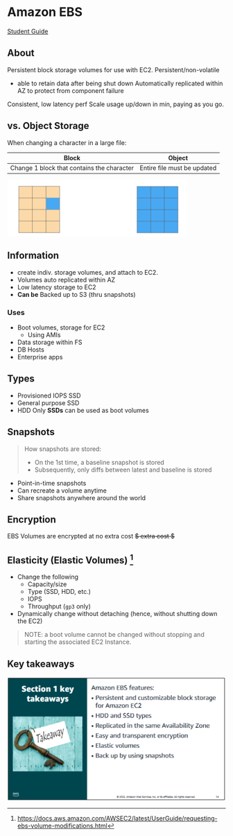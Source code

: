 # Amazon EBS
[Student Guide](https://awsacademy.instructure.com/courses/45181/modules/items/3885315)
## About
Persistent block storage volumes for use with EC2.
Persistent/non-volatile
- able to retain data after being shut down
Automatically replicated within AZ to protect from component failure   

Consistent, low latency perf
Scale usage up/down in min, paying as you go.

## vs. Object Storage
When changing a character in a large file:

|Block|Object|
|------|-------|
|Change 1 block that contains the character|Entire file must be updated|
![image](Pasted%20image%2020230628145755.png)
## Information
- create indiv. storage volumes, and attach to EC2.
- Volumes auto replicated within AZ
- Low latency storage to EC2
- **Can be** Backed up to S3 (thru snapshots)

### Uses
- Boot volumes, storage for EC2
	- Using AMIs
- Data storage within FS
- DB Hosts
- Enterprise apps

## Types
- Provisioned IOPS SSD
- General purpose SSD
- HDD
Only **SSDs** can be used as boot volumes

## Snapshots
> How snapshots are stored: 
> - On the 1st time, a baseline snapshot is stored
> - Subsequently, only diffs between latest and baseline is stored

- Point-in-time snapshots
- Can recreate a volume anytime
- Share snapshots anywhere around the world
## Encryption
EBS Volumes are encrypted at no extra cost 
<strike>$ extra cost $</strike> 
## Elasticity (Elastic Volumes) [^1] 
- Change the following
	- Capacity/size
	- Type (SSD, HDD, etc.)
	- IOPS
	- Throughput (`gp3` only)
- Dynamically change without detaching (hence, without shutting down the EC2)
> NOTE: a boot volume cannot be changed without stopping and starting the associated EC2 Instance.

## Key takeaways
![](Pasted%20image%2020230628150711.png)
[^1]: https://docs.aws.amazon.com/AWSEC2/latest/UserGuide/requesting-ebs-volume-modifications.html